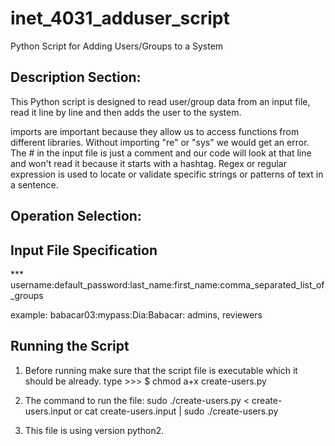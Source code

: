 # inet_4031_adduser_script
Python Script for Adding Users/Groups to a System

## Description Section: 

This Python script is designed to read user/group data from an input file, read it line by line and
then adds the user to the system. 

imports are important because they allow us to access functions from different libraries. Without importing "re" or "sys" we would get an error. 
The # in the input file is just a comment and our code will look at that line and won't read it because it starts with a hashtag. 
Regex or regular expression is used to locate or validate specific strings or patterns of text in a sentence. 


## Operation Selection: 

## Input File Specification

*** username:default_password:last_name:first_name:comma_separated_list_of_groups

example:
babacar03:mypass:Dia:Babacar: admins, reviewers 

## Running the Script

1) Before running make sure that the script file is executable which it should be already.
     type >>> $ chmod a+x create-users.py
2) The command to run the file:
      sudo ./create-users.py < create-users.input
          or
      cat create-users.input | sudo ./create-users.py

3) This file is using version python2.
   
